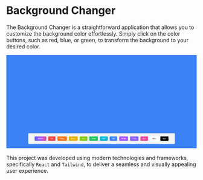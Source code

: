 # Background Changer

The Background Changer is a straightforward application that allows you to customize the background color effortlessly. Simply click on the color buttons, such as red, blue, or green, to transform the background to your desired color.

![Background_changer](./public/background_changer.png)

This project was developed using modern technologies and frameworks, specifically `React` and `Tailwind`, to deliver a seamless and visually appealing user experience.
